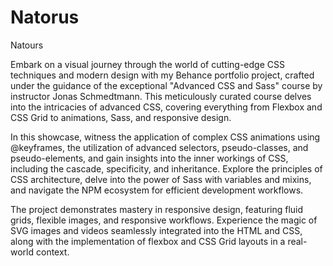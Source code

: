 # Natorus
Natours

Embark on a visual journey through the world of cutting-edge CSS techniques and modern design with my Behance portfolio project, crafted under the guidance of the exceptional "Advanced CSS and Sass" course by instructor Jonas Schmedtmann. This meticulously curated course delves into the intricacies of advanced CSS, covering everything from Flexbox and CSS Grid to animations, Sass, and responsive design.

In this showcase, witness the application of complex CSS animations using @keyframes, the utilization of advanced selectors, pseudo-classes, and pseudo-elements, and gain insights into the inner workings of CSS, including the cascade, specificity, and inheritance. Explore the principles of CSS architecture, delve into the power of Sass with variables and mixins, and navigate the NPM ecosystem for efficient development workflows.

The project demonstrates mastery in responsive design, featuring fluid grids, flexible images, and responsive workflows. Experience the magic of SVG images and videos seamlessly integrated into the HTML and CSS, along with the implementation of flexbox and CSS Grid layouts in a real-world context.
